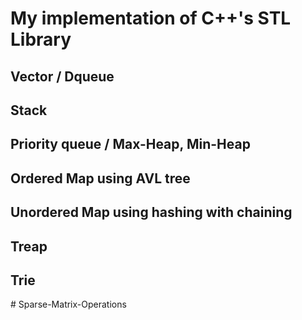 # My implementation of C++'s STL Library

## Vector / Dqueue

## Stack

## Priority queue / Max-Heap, Min-Heap

## Ordered Map using AVL tree

## Unordered Map using hashing with chaining

## Treap

## Trie

#   S p a r s e - M a t r i x - O p e r a t i o n s  
 
